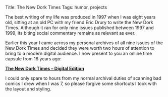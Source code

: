 Title: The New Dork Times
Tags: humor, projects

The best writing of my life was produced in 1997 when I was eight years old,
sitting at an old PC with my friend Eric Drury to write the New Dork Times.
Although it ran for only nine issues published between 1997 and 1999, its
biting social commentary remains as relevant as ever.

Earlier this year I came across my personal archives of all nine issues of the
New Dork Times and decided they were worth two hours of attention to bring to a
modern digital audience. I now present to you an online time capsule from 16
years ago:

**[The New Dork Times – Digital Edition](http://steveasleep.com/newdorktimes/)**

I could only spare to hours from my normal archival duties of scanning bad
comics I drew when I was 7, so please forgive some shortcuts I took with the
layout and styling.

